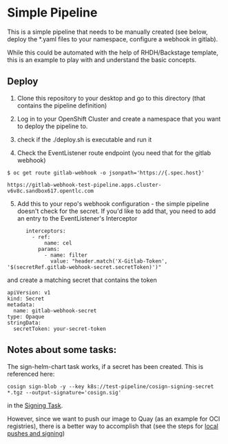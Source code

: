 # Simple Pipeline

This is a simple pipeline that needs to be manually created (see below, deploy the *.yaml files to your namespace, configure a webhook in gitlab).

While this could be automated with the help of RHDH/Backstage template, this is an example to play with and understand the basic concepts.


## Deploy

1) Clone this repository to your desktop and go to this directory (that contains the pipeline definition)

2) Log in to your OpenShift Cluster and create a namespace that you want to deploy the pipeline to.

3) check if the ./deploy.sh is executable and run it 

4) Check the EventListener route endpoint (you need that for the gitlab webhook)

```
$ oc get route gitlab-webhook -o jsonpath='https://{.spec.host}'

https://gitlab-webhook-test-pipeline.apps.cluster-v6v8c.sandbox617.opentlc.com
```

5) Add this to your repo's webhook configuration - the simple pipeline doesn't check for the secret. If you'd like to add that, you need to add an entry to the EventListener's Interceptor

```
      interceptors:
        - ref:
            name: cel
          params:
            - name: filter
              value: "header.match('X-Gitlab-Token', '$(secretRef.gitlab-webhook-secret.secretToken)')"
``` 

and create a matching secret that contains the token

```
apiVersion: v1
kind: Secret
metadata:
  name: gitlab-webhook-secret
type: Opaque
stringData:
  secretToken: your-secret-token

```



## Notes about some tasks:

The sign-helm-chart task works, if a secret has been created. This is referenced here:

 ```
 cosign sign-blob -y --key k8s://test-pipeline/cosign-signing-secret *.tgz --output-signature='cosign.sig'
 ```
in the [Signing Task](./task_sign-helm-chart.yaml).

However, since we want to push our image to Quay (as an example for OCI registries), there is a better way to accomplish that (see the steps for [local pushes and signing](../../doc/helm-cosign-oci/cosign-sign-helm-oci.md))


